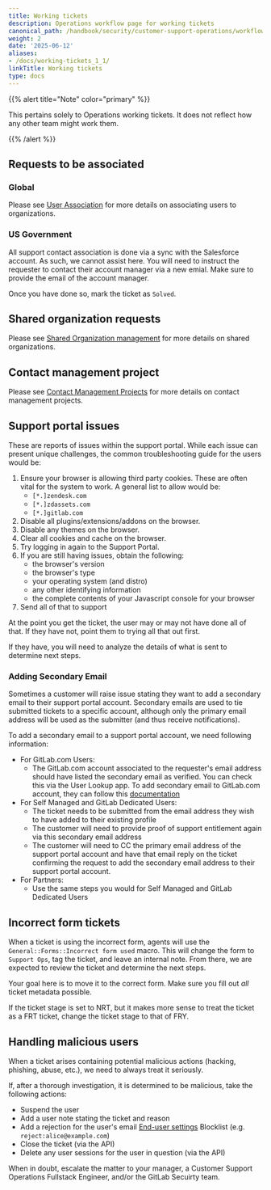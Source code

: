```yaml
---
title: Working tickets
description: Operations workflow page for working tickets
canonical_path: /handbook/security/customer-support-operations/workflows/zendesk/working-tickets
weight: 2
date: '2025-06-12'
aliases:
- /docs/working-tickets_1_1/
linkTitle: Working tickets
type: docs
---
```


{{% alert title="Note" color="primary" %}}

This pertains solely to Operations working tickets. It does not reflect how any other team might work them.

{{% /alert %}}

## Requests to be associated

### Global

Please see [User Association](user-association) for more details on associating users to organizations.

### US Government

All support contact association is done via a sync with the Salesforce account. As such, we cannot assist here. You will need to instruct the requester to contact their account manager via a new emial. Make sure to provide the email of the account manager.

Once you have done so, mark the ticket as `Solved`.

## Shared organization requests

Please see [Shared Organization management](shared-organizations) for more details on shared organizations.

## Contact management project

Please see [Contact Management Projects](../cmps) for more details on contact management projects.

## Support portal issues

These are reports of issues within the support portal. While each issue can present unique challenges, the common troubleshooting guide for the users would be:

1. Ensure your browser is allowing third party cookies. These are often vital for the system to work. A general list to allow would be:
   - `[*.]zendesk.com`
   - `[*.]zdassets.com`
   - `[*.]gitlab.com`
1. Disable all plugins/extensions/addons on the browser.
1. Disable any themes on the browser.
1. Clear all cookies and cache on the browser.
1. Try logging in again to the Support Portal.
1. If you are still having issues, obtain the following:
   - the browser's version
   - the browser's type
   - your operating system (and distro)
   - any other identifying information
   - the complete contents of your Javascript console for your browser
1. Send all of that to support

At the point you get the ticket, the user may or may not have done all of that. If they have not, point them to trying all that out first.

If they have, you will need to analyze the details of what is sent to determine next steps.

### Adding Secondary Email

Sometimes a customer will raise issue stating they want to add a secondary email to their support portal account. Secondary emails are used to tie submitted tickets to a specific account, although only the primary email address will be used as the submitter (and thus receive notifications).

To add a secondary email to a support portal account, we need following information:

- For GitLab.com Users:
  - The GitLab.com account associated to the requester's email address should have listed the secondary email as verified. You can check this via the User Lookup app. To add secondary email to GitLab.com account, they can follow this [documentation](https://docs.gitlab.com/user/profile/#add-emails-to-your-user-profile)
- For Self Managed and GitLab Dedicated Users:
  - The ticket needs to be submitted from the email address they wish to have added to their existing profile
  - The customer will need to provide proof of support entitlement again via this secondary email address
  - The customer will need to CC the primary email address of the support portal account and have that email reply on the ticket confirming the request to add the secondary email address to their support portal account.
- For Partners:
  - Use the same steps you would for Self Managed and GitLab Dedicated Users

## Incorrect form tickets

When a ticket is using the incorrect form, agents will use the `General::Forms::Incorrect form used` macro. This will change the form to `Support Ops`, tag the ticket, and leave an internal note. From there, we are expected to review the ticket and determine the next steps.

Your goal here is to move it to the correct form. Make sure you fill out _all_ ticket metadata possible.

If the ticket stage is set to NRT, but it makes more sense to treat the ticket as a FRT ticket, change the ticket stage to that of FRY.

## Handling malicious users

When a ticket arises containing potential malicious actions (hacking, phishing, abuse, etc.), we need to always treat it seriously.

If, after a thorough investigation, it is determined to be malicious, take the following actions:

- Suspend the user
- Add a user note stating the ticket and reason
- Add a rejection for the user's email [End-user settings](/handbook/security/customer-support-operations/docs/zendesk/end-users/#end-user-settings) Blocklist (e.g. `reject:alice@example.com`)
- Close the ticket (via the API)
- Delete any user sessions for the user in question (via the API)

When in doubt, escalate the matter to your manager, a Customer Support Operations Fullstack Engineer, and/or the GitLab Secuirty team.
